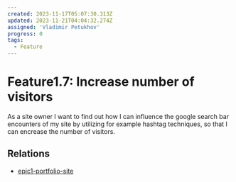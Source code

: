```yaml
---
created: 2023-11-17T05:07:30.313Z
updated: 2023-11-21T04:04:32.274Z
assigned: 'Vladimir Petukhov'
progress: 0
tags:
  - Feature
---
```


# Feature1.7: Increase number of visitors

As a site owner I want to find out how I can influence the google search bar encounters of my site by utilizing for example hashtag techniques, so that I can encrease the number of visitors.

## Relations

- [epic1-portfolio-site](epic1-portfolio-site.md)
